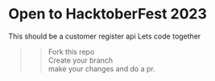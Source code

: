 # Open to HacktoberFest 2023

This should be a customer register api
Lets code together

>> Fork this repo<br>
>> Create your branch<br>
>> make your changes and do a pr.
